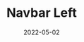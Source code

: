 ---
title: Navbar Left
component: "navbars"
date: 2022-05-02
seo:
  page_title:
  meta_description:
  featured_image: /uploads/featured-image.jpg
  featured_image_alt:
hero:
  heading:
  body:
  hero_image:
    image: /uploads/featured-image.jpg
    image_alt:
html_example:
  - |
    <header class="header header--left">
      <div class="header__wrapper wrapper-lg">
        <div class="header__logo">
          <span class="visually-hidden">Home</span>
          <a class="brand-logo" href="/">
              <img src="/uploads/Insight-Logo-White.png" width="164" height="141" alt="">
          </a>
        </div>
        <nav class="header__nav" aria-label="primary navigation">
          <ul class="header__nav-list">
              <li class="header__nav-list-item">
                <a class="header__nav-list-link" href="/services/" aria-label="Services">
                    Services
                </a>
              </li>
              <li class="header__nav-list-item">
                <a class="header__nav-list-link" href="/about/" aria-label="About">
                    About
                </a>
              </li>
              <li class="header__nav-list-item">
                <a class="header__nav-list-link" href="/contact/" aria-label="Contact">
                    Contact
                </a>
              </li>
          </ul>
        </nav>
        <div id="header__mobile-nav" class="header__mobile-nav">
          <div class="header__mobile-nav-inner">
            <ul class="header__mobile-nav-menu">
                <li class="header__mobile-nav-item">
                  <a class="header__mobile-nav-link" href="/about/" aria-label="About" title="About">About</a>
                </li>
                <li class="header__mobile-nav-item">
                  <a class="header__mobile-nav-link" href="/contact/" aria-label="Contact" title="Contact">Contact</a>
                </li>
            </ul>
          </div>
        </div>
        <button class="header__hamburger hamburger hamburger--slider" type="button" aria-controls="header__mobile-nav" aria-label="close mobile menu" aria-expanded="true">
          <span class="hamburger-box">
            <span class="hamburger-inner"></span>
          </span>
        </button>
      </div>
    </header>
    <script>
    const siteHeader = document.querySelector(".header")
    const mobileMenu = document.querySelector('.header__mobile-nav');
    const hamburger = document.querySelector('.hamburger');

    hamburger.addEventListener('click', toggleMobileMenu);

    function toggleMobileMenu() {
      if (mobileMenu.classList.contains('nav-open')) {
        this.setAttribute('aria-expanded', 'false');
        this.setAttribute('aria-label', 'open mobile menu');
        mobileMenu.classList.remove('nav-open');
        hamburger.classList.remove('is-active');
      } else {
        mobileMenu.classList.add('nav-open');
        hamburger.classList.add('is-active');
        this.setAttribute('aria-expanded', 'true');
        this.setAttribute('aria-label', 'close mobile menu');
      }
    }
    </script>
css_example:
  - |
    .header {
      width: 100%;
      // position: fixed;
      position: relative;
      top: 0;
      left: 0;
      z-index: 9;
      transition: .3s ease-in-out;
      background-color: #fff;
      box-shadow: 0 4px 8px rgba(0,0,0,.15);
      padding: .5rem 0;
    }

    .header__wrapper {
      position: relative;
      display: flex;
      align-items: center;
      justify-content: space-between;

      @include breakpoint(lg) {
        overflow: visible;
      }
    }

    .header__logo {
      max-width: clamp(150px, 20vw, 200px);
    }

    .header__mobile-nav {
      position: absolute;
      top: 100%;
      left: 0;
      width: 100%;
      overflow: hidden;
      transition: .3s ease-in-out;
      background-color: #fff;
      overflow: hidden;
      max-height: 0;
      transition: max-height .5s ease-in-out;

      @include breakpoint(md) {
        display: none;
      }
    }

    .header__mobile-nav.nav-open {
      max-height: 1000px;
    }

    .header__mobile-nav-item {
      position: relative;
      list-style-type: none;
    }

    .header__mobile-nav-link {
      text-decoration: none;
      padding: 1rem 0;
      display: block;
      width: 100%;
      transition: color .3s ease-in-out;
      // font-family: $secondary-font;

      &:hover,
      &:focus {
        color: #92981b;
      }
    }

    .header__mobile-nav-link {
      font-size: 1.25rem; 
      border-bottom: 1px solid #f6f6f6;
      color: #1d1d1d;
    }


    .header__mobile-nav-menu {
      max-width: 600px;
      margin: 0 auto;
      padding: 1.5rem;
    }

    .header--left .header__nav {
      display: none;

      @include breakpoint(md) {
        display: flex; 
        margin-right: auto;
      }
    }

    .header__nav-list {
      display: none;

      @include breakpoint(md) {
        display: flex;
        padding: 0;
        margin: 0;
      }
    }

    .header__nav-list-item {
      position: relative;

      @include breakpoint(md) {
        list-style-type: none;
        margin-top: 0;
        padding: $ic-100 $ic-200;
        display: inline-block;
      }
    }

    .header__nav-list-link {
      position: relative;
      text-decoration: none;
      // font-family: $secondary-font;
      font-size: 1.2rem;
      padding: $ic--200 0;
      transition: .3s ease-out;
      color: #1d1d1d;

      &::after {
        background: #92981b;
        height: 3px;
        width: 100%;
        transform: scaleX(0);
        transform-origin: top right;
        position: absolute;
        bottom: 0;
        left: 0;
        content: "";
        transition: transform 0.4s ease-out;
      }

      @include breakpoint(md) {
        &:hover,
        &:focus {
          color: #cd1f40;

          &::after {
            transform: scaleX(1);
            transform-origin: top left;
          }
        }
      }
    }

    .header__nav-list-item:last-of-type {
      padding-right: 0;
    }

    .nav-open {
      transform: translateX(0);
      opacity: 1;
      overflow: hidden;
      visibility: visible;
    }
---
